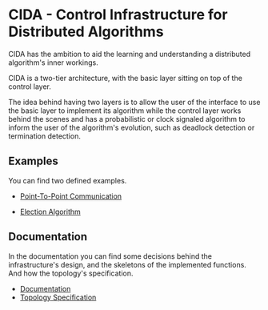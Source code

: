 # CIDA - Control Infrastructure for Distributed Algorithms

CIDA has the ambition to aid the learning and understanding a distributed algorithm's inner workings.

CIDA is a two-tier architecture, with the basic layer sitting on top of the control layer.

The idea behind having two layers is to allow the user of the interface to use the basic layer to implement its algorithm while the control layer works behind the scenes and has a probabilistic or clock signaled algorithm to inform the user of the algorithm's evolution, such as deadlock detection or termination detection.


## Examples

You can find two defined examples.

 - [Point-To-Point Communication](/documentation/examples.md)

 - [Election Algorithm](/documentation/election.md)

## Documentation

In the documentation you can find some decisions behind the infrastructure's design, and
the skeletons of the implemented functions. And how the topology's specification.
 - [Documentation](/documentation/cida.md)
 - [Topology Specification](/documentation/topology_specification)
